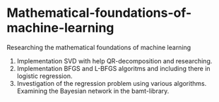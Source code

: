 # Mathematical-foundations-of-machine-learning
Researching  the mathematical foundations of machine learning 

1. Implementation SVD with help QR-decomposition and researching.
2. Implementation BFGS and L-BFGS algoritms and including there in logistic regression.
3. Investigation of the regression problem using various algorithms. Examining the Bayesian network in the bamt-library.
